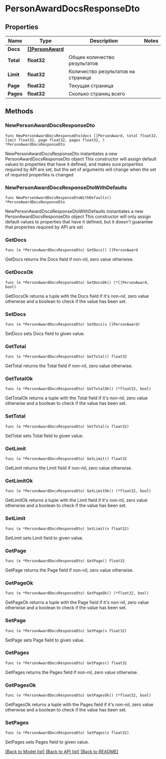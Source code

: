 # PersonAwardDocsResponseDto

## Properties

Name | Type | Description | Notes
------------ | ------------- | ------------- | -------------
**Docs** | [**[]PersonAward**](PersonAward.md) |  | 
**Total** | **float32** | Общее количество результатов | 
**Limit** | **float32** | Количество результатов на странице | 
**Page** | **float32** | Текущая страница | 
**Pages** | **float32** | Сколько страниц всего | 

## Methods

### NewPersonAwardDocsResponseDto

`func NewPersonAwardDocsResponseDto(docs []PersonAward, total float32, limit float32, page float32, pages float32, ) *PersonAwardDocsResponseDto`

NewPersonAwardDocsResponseDto instantiates a new PersonAwardDocsResponseDto object
This constructor will assign default values to properties that have it defined,
and makes sure properties required by API are set, but the set of arguments
will change when the set of required properties is changed

### NewPersonAwardDocsResponseDtoWithDefaults

`func NewPersonAwardDocsResponseDtoWithDefaults() *PersonAwardDocsResponseDto`

NewPersonAwardDocsResponseDtoWithDefaults instantiates a new PersonAwardDocsResponseDto object
This constructor will only assign default values to properties that have it defined,
but it doesn't guarantee that properties required by API are set

### GetDocs

`func (o *PersonAwardDocsResponseDto) GetDocs() []PersonAward`

GetDocs returns the Docs field if non-nil, zero value otherwise.

### GetDocsOk

`func (o *PersonAwardDocsResponseDto) GetDocsOk() (*[]PersonAward, bool)`

GetDocsOk returns a tuple with the Docs field if it's non-nil, zero value otherwise
and a boolean to check if the value has been set.

### SetDocs

`func (o *PersonAwardDocsResponseDto) SetDocs(v []PersonAward)`

SetDocs sets Docs field to given value.


### GetTotal

`func (o *PersonAwardDocsResponseDto) GetTotal() float32`

GetTotal returns the Total field if non-nil, zero value otherwise.

### GetTotalOk

`func (o *PersonAwardDocsResponseDto) GetTotalOk() (*float32, bool)`

GetTotalOk returns a tuple with the Total field if it's non-nil, zero value otherwise
and a boolean to check if the value has been set.

### SetTotal

`func (o *PersonAwardDocsResponseDto) SetTotal(v float32)`

SetTotal sets Total field to given value.


### GetLimit

`func (o *PersonAwardDocsResponseDto) GetLimit() float32`

GetLimit returns the Limit field if non-nil, zero value otherwise.

### GetLimitOk

`func (o *PersonAwardDocsResponseDto) GetLimitOk() (*float32, bool)`

GetLimitOk returns a tuple with the Limit field if it's non-nil, zero value otherwise
and a boolean to check if the value has been set.

### SetLimit

`func (o *PersonAwardDocsResponseDto) SetLimit(v float32)`

SetLimit sets Limit field to given value.


### GetPage

`func (o *PersonAwardDocsResponseDto) GetPage() float32`

GetPage returns the Page field if non-nil, zero value otherwise.

### GetPageOk

`func (o *PersonAwardDocsResponseDto) GetPageOk() (*float32, bool)`

GetPageOk returns a tuple with the Page field if it's non-nil, zero value otherwise
and a boolean to check if the value has been set.

### SetPage

`func (o *PersonAwardDocsResponseDto) SetPage(v float32)`

SetPage sets Page field to given value.


### GetPages

`func (o *PersonAwardDocsResponseDto) GetPages() float32`

GetPages returns the Pages field if non-nil, zero value otherwise.

### GetPagesOk

`func (o *PersonAwardDocsResponseDto) GetPagesOk() (*float32, bool)`

GetPagesOk returns a tuple with the Pages field if it's non-nil, zero value otherwise
and a boolean to check if the value has been set.

### SetPages

`func (o *PersonAwardDocsResponseDto) SetPages(v float32)`

SetPages sets Pages field to given value.



[[Back to Model list]](../README.md#documentation-for-models) [[Back to API list]](../README.md#documentation-for-api-endpoints) [[Back to README]](../README.md)


